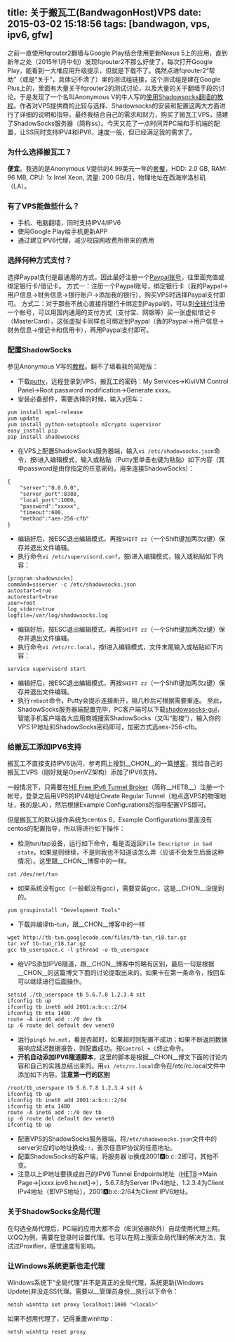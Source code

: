 title: 关于搬瓦工(BandwagonHost)VPS
date: 2015-03-02 15:18:56
tags: [bandwagon, vps, ipv6, gfw]
---
之前一直使用fqrouter2翻墙与Google Play结合使用更新Nexus 5上的应用，直到新年之处（2015年1月中旬）发现fqrouter2不那么好使了，每次打开Google Play，能看到一大堆应用升级提示，但就是下载不了。偶然点进fqrouter2“帮助”（或是“关于”，具体记不清了）里的测试组链接，这个测试组是建在Google Plus上的，里面有大量关于fqrouter2的测试讨论，以及大量的关于翻墙手段的讨论。于是发现了一个名叫Anonymous V的牛人写的[使用Shadowsocks翻墙的教程](https://plus.google.com/103234343779069345365/posts/MLy82ud6wjY)。作者对VPS提供商的比较与选择、Shadowsocks的安装和配置这两大方面进行了详细的说明和指导。最终我结合自己的需求和财力，购买了搬瓦工VPS，搭建了ShadowSocks服务器（简称ss）。今天又花了一点时间弄PC端和手机端的配置，让SS同时支持IPV4和IPV6，速度一般，但已经满足我的需求了。


<!-- more -->


### 为什么选择搬瓦工？

__便宜__。我选的是Anonymous V提供的4.99美元一年的[套餐](https://bandwagonhost.com/aff.php?aff=1285&pid=20)，HDD: 2.0 GB, RAM: 96 MB, CPU: 1x Intel Xeon, 流量: 200 GB/月，物理地址在西海岸洛杉矶（LA）。

### 有了VPS能做些什么？
* 手机、电脑翻墙，同时支持IPV4/IPV6
* 使用Google Play给手机更新APP
* 通过建立IPV6代理，减少校园网收费所带来的费用

### 选择何种方式支付？
选择Paypal支付是最通用的方式，因此最好注册一个[Paypal账号](https://www.paypal.com/c2/webapps/mpp/home)，往里面充值或绑定银行卡/借记卡。
方式一：注册一个Paypal账号，绑定银行卡（我的Paypal->用户信息->财务信息->银行账户->添加我的银行），购买VPS时选择Paypal支付即可。
方式二：对于那些不放心直接将银行卡绑定到Paypal的，可以到[全球付](http://www.globalcash.hk/)注册一个帐号，可以用国内通用的支付方式（支付宝、网银等）买一张虚拟借记卡（MasterCard），这张虚拟卡同样也可绑定到Paypal（我的Paypal->用户信息->财务信息->借记卡和信用卡），再用Paypal支付即可。

### 配置ShadowSocks
参见Anonymous V写的[教程](https://plus.google.com/103234343779069345365/posts/Xce4EJpLGhX)。翻不了墙看我的简短版：
* 下载[putty](http://www.putty.org)，远程登录到VPS，搬瓦工的密码：My Services->KiviVM Control Panel->Root password modification->Generate xxxx。
* 安装必备部件，需要选择的时候，输入y回车：
```
yum install epel-release
yum update
yum install python-setuptools m2crypto supervisor
easy_install pip
pip install shadowsocks
```
* 在VPS上配置ShadowSocks服务器端，输入`vi /etc/shadowsocks.json`命令，按i进入编辑模式，输入或粘贴（Putty里单击右键为粘贴）如下内容（其中password是由你指定的任意密码，用来连接ShadowSocks）：
```
{
    "server":"0.0.0.0",
    "server_port":8388,
    "local_port":1080,
    "password":"xxxxx",
    "timeout":600,
    "method":"aes-256-cfb"
}
```
* 编辑好后，按ESC退出编辑模式，再按`SHIFT zz`（一个Shift键加两次z键）保存并退出文件编辑。
* 执行命令`vi /etc/supervisord.conf`，按i进入编辑模式，输入或粘贴如下内容：
```
[program:shadowsocks]
command=ssserver -c /etc/shadowsocks.json
autostart=true
autorestart=true
user=root
log_stderr=true
logfile=/var/log/shadowsocks.log
```
* 编辑好后，按ESC退出编辑模式，再按`SHIFT zz`（一个Shift键加两次z键）保存并退出文件编辑。
* 执行命令`vi /etc/rc.local`，按i进入编辑模式，文件末尾输入或粘贴如下内容：
```
service supervisord start
```
* 编辑好后，按ESC退出编辑模式，再按`SHIFT zz`（一个Shift键加两次z键）保存并退出文件编辑。
* 执行`reboot`命令，Putty会提示连接断开，隔几秒后可根据需要重连。
至此，ShadowSocks服务器端配置完毕，PC客户端可以下载[shadowsocks-gui](http://sourceforge.net/projects/shadowsocksgui/files/dist/)，智能手机客户端各大应用商城搜索ShadowSocks（又叫“影梭”），输入你的VPS IP地址和ShadowSocks密码即可，加密方式选aes-256-cfb。

### 给搬瓦工添加IPV6支持
搬瓦工不直接支持IPV6访问，参考网上搜到__CHON__的一篇[博客](http://ichon.me/post/659.html)，我给自己的搬瓦工VPS（刚好就是OpenVZ架构）添加了IPV6支持。

一般情况下，只需要在[HE Free IPv6 Tunnel Broker](https://tunnelbroker.net/)（简称__HETB__）注册一个帐号，登录之后用VPS的IPV4地址Create Regular Tunnel（地点选VPS的物理地址，我的是LA），然后根据Example Configurations的指导配置VPS即可。

但是搬瓦工的默认操作系统为centos 6，Example Configurations里面没有centos的配置指导，所以得进行如下操作：
* 检测tun/tap设备，运行如下命令，看是否返回`File Descriptor in bad state`，如果是则继续，不是则我也不知道该怎么弄（应该不会发生后面这种情况）。这里跟__CHON__博客中的一样。
```
cat /dev/net/tun
```
* 如果系统没有gcc（一般都没有gcc），需要安装gcc，这是__CHON__没提到的。
```
yum groupinstall "Development Tools"
```
* 下载并编译tb-tun，跟__CHON__博客中的一样
```
wget http://tb-tun.googlecode.com/files/tb-tun_r18.tar.gz
tar xvf tb-tun_r18.tar.gz
gcc tb_userspace.c -l pthread -o tb_userspace
```
* 给VPS添加IPV6隧道，跟__CHON__博客中的略有区别，最后一句是根据__CHON__的这篇博文下面的讨论提取出来的。如果卡在第一条命令，按回车可以继续进行后面操作。
```
setsid ./tb_userspace tb 5.6.7.8 1.2.3.4 sit
ifconfig tb up
ifconfig tb inet6 add 2001:a:b:c::2/64
ifconfig tb mtu 1480
route -A inet6 add ::/0 dev tb
ip -6 route del default dev venet0
```
* 运行`ping6 he.net`，看是否超时，如果超时则配置不成功；如果不断返回数据报响应延迟数据报告，则配置成功。按`Control + C`终止命令。
* __开机自动添加IPV6隧道脚本__，这里的脚本是根据__CHON__博文下面的讨论内容和自己的实践总结出来的。用`vi /etc/rc.local`命令在/etc/rc.local文件中添加如下内容。__注意第一行的区别__
```
/root/tb_userspace tb 5.6.7.8 1.2.3.4 sit &
ifconfig tb up
ifconfig tb inet6 add 2001:a:b:c::2/64
ifconfig tb mtu 1480
route -A inet6 add ::/0 dev tb
ip -6 route del default dev venet0
ifconfig tb up
```
* 配置VPS的ShadowSocks服务器端，将`/etc/shadowsocks.json`文件中的server对应的ip地址换成`::`，表示任意IP协议的任意地址。
* 配置ShadowSocks的客户端，将服务器 ip换成2001:a:b:c::2即可，其他不变。
* 注意以上IP地址要换成自己的IPV6 Tunnel Endpoints地址（[HETB](https://tunnelbroker.net/)->Main Page->[xxxx.ipv6.he.net]->），5.6.7.8为Server IPv4地址，1.2.3.4为Client IPv4地址（即VPS地址），2001:a:b:c::2/64为Client IPV6地址。

### 关于ShadowSocks全局代理
在勾选全局代理后，PC端的应用大都不会（IE浏览器除外）自动使用代理上网。以QQ为例，需要在登录时设置代理。也可以在网上搜索全局代理的解决方法，我试过Proxifier，感觉速度有影响。

### 让Windows系统更新也走代理
Windows系统下“全局代理”并不是真正的全局代理，系统更新(Windows Update)并没走SS代理。需要以__管理员身份__执行以下命令：
```
netsh winhttp set proxy localhost:1080 "<local>"
```
如果不想用代理了，记得重置winhttp：
```
netsh winhttp reset proxy
```